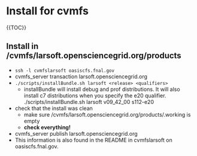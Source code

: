 # Install for cvmfs

{{TOC}}

## Install in /cvmfs/larsoft.opensciencegrid.org/products

-   `ssh -l cvmfslarsoft oasiscfs.fnal.gov`
-   cvmfs_server transaction larsoft.opensciencegrid.org
-   `./scripts/installBundle.sh larsoft <release> <qualifiers>`
    -   installBundle will install debug and prof distributions. It will also install c7 distributions when you specify the e20 qualifier.
            ./scripts/installBundle.sh larsoft v09_42_00 s112-e20
-   check that the install was clean
    -   make sure /cvmfs/larsoft.opensciencegrid.org/products/.working is empty
    -   **check everything!**
-   cvmfs_server publish larsoft.opensciencegrid.org
-   This information is also found in the README in cvmfslarsoft on oasiscfs.fnal.gov.
